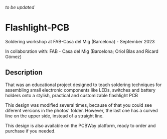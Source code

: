 *to be updated*

# Flashlight-PCB
Soldering workshop at FAB-Casa del Mig (Barcelona) - September 2023

In collaboration with: FAB - Casa del Mig (Barcelona; Oriol Blas and Ricard Gómez)

## Description
That was an educational project designed to teach soldering techniques for assembling small electronic components like LEDs, switches and battery holders onto a stylish, practical and customizable flashlight PCB

This design was modified several times, because of that you could see diferent versions in the photos' folder. However, the last one has a curved line on the upper side, instead of a straight line.

This design is also available on the PCBWay platform, ready to order and purchase if you needed.


